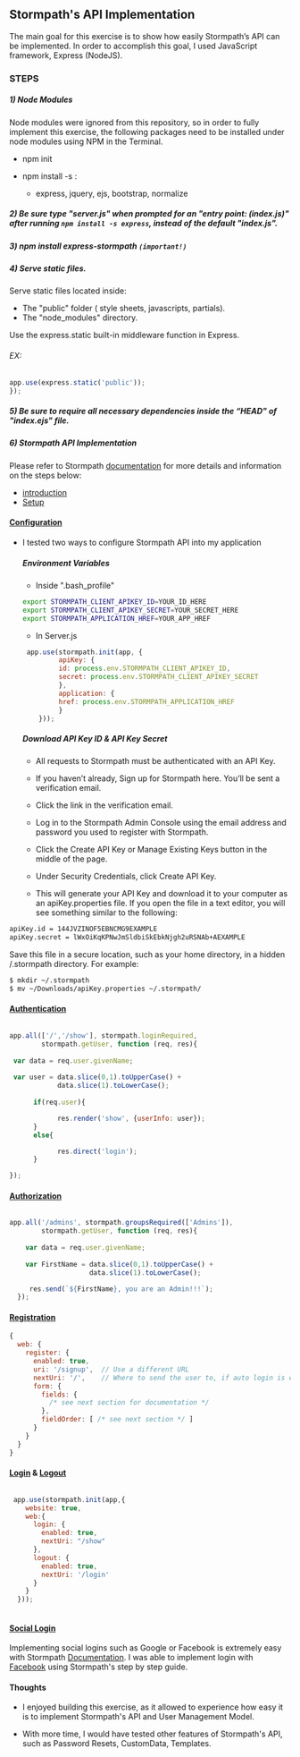 ## Stormpath's API Implementation

The main goal for this exercise is to show how easily Stormpath’s API can be implemented. In order to accomplish this goal, I used JavaScript framework, Express (NodeJS).

### STEPS

##### 1) Node Modules 
Node modules were ignored from this repository, so in order to fully implement this exercise, the following packages need to be installed under node modules using NPM in the Terminal.
 

 * npm init
 * npm install -s :
 
 	* express, jquery, ejs, bootstrap, normalize
 
 	
##### 2) Be sure type "server.js" when prompted for an "entry point: (index.js)" after running ``` npm install -s express ```, instead of the default "index.js".

##### 3) npm install express-stormpath   ```(important!) ```

##### 4) Serve static files.
Serve static files located inside:

* The "public" folder ( style sheets, javascripts, partials).
* The "node_modules" directory.
       
Use the express.static built-in middleware function in Express.

###### EX:

```javascript
app.use(express.static('public'));
});
```
 

##### 5) Be sure to require all necessary dependencies inside the “HEAD" of "index.ejs" file.
 	

##### 6) Stormpath API Implementation
 Please refer to Stormpath [documentation](http://docs.stormpath.com/nodejs/express/latest/) for more details and information on the steps below:
* [introduction](http://docs.stormpath.com/nodejs/express/latest/introduction.html)
* [Setup](http://docs.stormpath.com/nodejs/express/latest/introduction.html)

#### [Configuration](http://docs.stormpath.com/nodejs/express/latest/configuration.html)
* I tested two ways to configure Stormpath API into my application
	##### Environment Variables
	*  Inside ".bash_profile"
	``` BASH 
    export STORMPATH_CLIENT_APIKEY_ID=YOUR_ID_HERE
	export STORMPATH_CLIENT_APIKEY_SECRET=YOUR_SECRET_HERE
	export STORMPATH_APPLICATION_HREF=YOUR_APP_HREF 
    ``` 
   	 *	 In Server.js
   
   ```JavaScript
   	app.use(stormpath.init(app, {
            apiKey: {
            id: process.env.STORMPATH_CLIENT_APIKEY_ID,
            secret: process.env.STORMPATH_CLIENT_APIKEY_SECRET
            },
            application: {
            href: process.env.STORMPATH_APPLICATION_HREF
            }
       }));
   ```
   
	##### Download API Key ID & API Key Secret
	
	* All requests to Stormpath must be authenticated with an API 			Key.

	* If you haven’t already, Sign up for Stormpath here. You’ll be 		  sent a verification email.

	* Click the link in the verification email.

	* Log in to the Stormpath Admin Console using the email address 			and password you used to register with Stormpath.

	* Click the Create API Key or Manage Existing Keys button in 			the middle of the page.

	* Under Security Credentials, click Create API Key.

	* This will generate your API Key and download it to your 	 			computer as an apiKey.properties file. If you open the file 			in a text editor, you will see something similar to the 			following:

```bash
apiKey.id = 144JVZINOF5EBNCMG9EXAMPLE
apiKey.secret = lWxOiKqKPNwJmSldbiSkEbkNjgh2uRSNAb+AEXAMPLE
```
Save this file in a secure location, such as your home directory, in a hidden /.stormpath directory. For example:

```bash
$ mkdir ~/.stormpath
$ mv ~/Downloads/apiKey.properties ~/.stormpath/
```
#### [Authentication](http://docs.stormpath.com/nodejs/express/latest/authentication.html)

```javascript

app.all(['/','/show'], stormpath.loginRequired, 	
  		stormpath.getUser, function (req, res){
        
 var data = req.user.givenName;
  
 var user = data.slice(0,1).toUpperCase() +  			   
  			data.slice(1).toLowerCase();
            
      if(req.user){

            res.render('show', {userInfo: user});
      }
      else{

            res.direct('login');
      }

});

```


#### [Authorization](http://docs.stormpath.com/nodejs/express/latest/authorization.html)

```javascript

app.all('/admins', stormpath.groupsRequired(['Admins']), 		
	    stormpath.getUser, function (req, res){
        
 	var data = req.user.givenName;
  
    var FirstName = data.slice(0,1).toUpperCase() + 
    				data.slice(1).toLowerCase(); 

     res.send(`${FirstName}, you are an Admin!!!`);
  });

```
#### [Registration](http://docs.stormpath.com/nodejs/express/latest/registration.html)

```javascript
{
  web: {
    register: {
      enabled: true,
      uri: '/signup',  // Use a different URL
      nextUri: '/',    // Where to send the user to, if auto login is enabled
      form: {
        fields: {
          /* see next section for documentation */
        },
        fieldOrder: [ /* see next section */ ]
      }
    }
  }
}
```
#### [Login](http://docs.stormpath.com/nodejs/express/latest/login.html) &  [Logout](http://docs.stormpath.com/nodejs/express/latest/logout.html)

```javascript

 app.use(stormpath.init(app,{
    website: true,
    web:{
      login: {
        enabled: true,
        nextUri: "/show"
      },
      logout: {
        enabled: true,
        nextUri: '/login'
      }
    }
  }));
	

```
#### [Social Login](http://docs.stormpath.com/nodejs/express/latest/social_login.html)

Implementing social logins such as Google or Facebook is extremely easy with Stormpath [Documentation](http://docs.stormpath.com/nodejs/express/latest/index.html). I was able to implement login with [Facebook](http://docs.stormpath.com/nodejs/express/latest/social_login.html) using Stormpath's step by step guide. 


#### Thoughts 

* I enjoyed building this exercise, as it allowed to experience how easy it is to implement Stormpath's API and User Management Model.

* With more time, I would have tested other features of Stormpath's API, such as Password Resets, CustomData, Templates.

